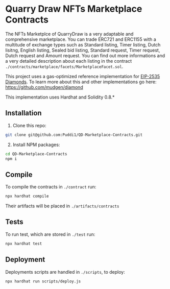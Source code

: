 # Quarry Draw NFTs Marketplace Contracts

The NFTs Marketplce of QuarryDraw is a very adaptable and comprehensive marketplace. You can trade ERC721 and ERC1155 with a multitude of exchange types such as Standard listing, Timer listing, Dutch lisitng, English listing, Sealed bid listing, Standard request, Timer request, Dutch request and Amount request. You can find out more informations and a very detailed description about each listing in the contract `./contracts/marketplace/facets/MarketplaceFacet.sol`.

This project uses a gas-optimized reference implementation for [EIP-2535 Diamonds](https://github.com/ethereum/EIPs/issues/2535). To learn more about this and other implementations go here: https://github.com/mudgen/diamond

This implementation uses Hardhat and Solidity 0.8.*

## Installation

1. Clone this repo:
```sh
git clone git@github.com:Puddi1/QD-Marketplace-Contracts.git
```

2. Install NPM packages:
```sh
cd QD-Marketplace-Contracts
npm i
```

## Compile

To compile the contracts in `./contract` run:

```sh
npx hardhat compile
```

Their artifacts will be placed in `./artifacts/contracts`

## Tests

To run test, which are stored in `./test` run:

```sh
npx hardhat test
```

## Deployment

Deployments scripts are handled in `./scripts`, to deploy:

```sh
npx hardhat run scripts/deploy.js
```
